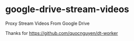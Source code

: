 # google-drive-stream-videos
Proxy Stream Videos From Google Drive

Thanks for https://github.com/quocnguyen/dt-worker